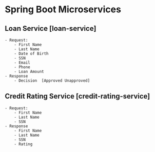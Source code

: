 # Spring Boot Microservices
## Loan Service     [loan-service]
    - Request:
        - First Name
        - Last Name
        - Date of Birth
        - SSN
        - Email
        - Phone
        - Loan Amount
    - Response
        - Decision  [Approved Unapproved]
## Credit Rating Service    [credit-rating-service]
    - Request:
        - First Name
        - Last Name
        - SSN
    - Response
        - First Name
        - Last Name
        - SSN
        - Rating


